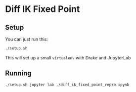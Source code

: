 # Diff IK Fixed Point

## Setup

You can just run this:

```sh
./setup.sh
```

This will set up a small `virtualenv` with Drake and JupyterLab

## Running

```sh
./setup.sh jupyter lab ./diff_ik_fixed_point_repro.ipynb
```
